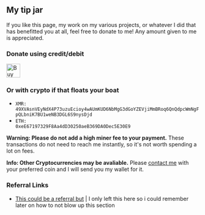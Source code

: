 ## My tip jar

If you like this page, my work on my various projects, or whatever I did that has benefitted you at all, feel free to donate to me! Any amount given to me is appreciated.

### Donate using credit/debit

<a href='https://ko-fi.com/chardev'><img height='36' style='border:0px;height:36px;width:auto;' src='https://storage.ko-fi.com/cdn/kofi1.png?v=3' border='0' alt='Buy Me a Coffee at ko-fi.com' /></a>

### Or with crypto if that floats your boat

- <i class="fa-brands fa-monero"></i> <code>XMR: <span class="letter-break">49XVAsnVEyNdX4P73uzuEcioy4wAUmKUD6NbMgG3dGoYZEVjiMmBRoq6QnQdpcWmNgFpQLbniK7BU1weNB3DGL6S9nysDjd</code>
- <i class="fa-brands fa-ethereum"></i> <code>ETH: <span class="letter-break">0xeE67197329F8Aa4dD30250aeB369DA0Dec5E30E9</code>

**<i class="fa-solid fa-warning"></i> Warning: Please do not add a high miner fee to your payment.** These transactions do not need to reach me instantly, so it's not worth spending a lot on fees.

**<i class="fa-solid fa-circle-info"></i> Info: Other Cryptocurrencies may be avaliable.** Please [contact me](/contact) with your preferred coin and I will send you my wallet for it.

### Referral Links

- [<i class="fa-solid fa-link"></i> This could be a referral but](https://google.com) | I only left this here so i could remember later on how to not blow up this section